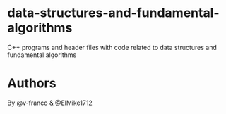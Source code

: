 # data-structures-and-fundamental-algorithms
C++ programs and header files with code related to data structures and fundamental algorithms 

# Authors

By @v-franco & @ElMike1712
